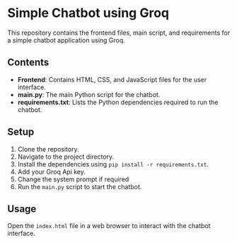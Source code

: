 # Simple Chatbot using Groq

This repository contains the frontend files, main script, and requirements for a simple chatbot application using Groq.

## Contents

- **Frontend**: Contains HTML, CSS, and JavaScript files for the user interface.
- **main.py**: The main Python script for the chatbot.
- **requirements.txt**: Lists the Python dependencies required to run the chatbot.

## Setup

1. Clone the repository.
2. Navigate to the project directory.
3. Install the dependencies using `pip install -r requirements.txt`.
4. Add your Groq Api key.
5. Change the system prompt if required
6. Run the `main.py` script to start the chatbot.

## Usage

Open the `index.html` file in a web browser to interact with the chatbot interface. 
